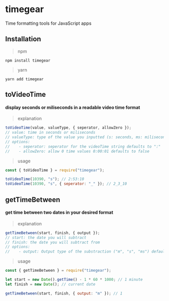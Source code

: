# timegear

Time formatting tools for JavaScript apps

## Installation

> npm

```console
npm install timegear
```

> yarn

```console
yarn add timegear
```

## toVideoTime

#### display seconds or miliseconds in a readable video time format

> explanation

```javascript
toVideoTime(value, valueType, { seperator, allowZero });
// value: time in seconds or miliseconds
// valueType: type of the value you inputted (s: seconds, ms: miliseconds)
// options:
//    - seperator: seperator for the videoTime string defaults to ":"
//    - allowZero: allow 0 time values 0:00:01 defaults to false
```

> usage

```javascript
const { toVideoTime } = require("timegear");

toVideoTime(10390, "s"); // 2:53:10
toVideoTime(10390, "s", { seperator: "_" }); // 2_3_10
```

## getTimeBetween

#### get time between two dates in your desired format

> explanation

```javascript
getTimeBetween(start, finish, { output });
// start: the date you will subtract
// finish: the date you will subtract from
// options:
//    - output: Output type of the substraction ("m", "s", "ms") defaults to "s"
```

> usage

```javascript
const { getTimeBetween } = require("timegear");

let start = new Date().getTime() - 1 * 60 * 1000; // 1 minute
let finish = new Date(); // current date

getTimeBetween(start, finish, { output: "m" }); // 1
```
